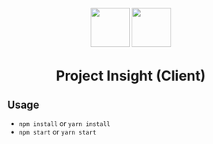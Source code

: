 <p align="center">
  <img src="https://cdn.auth0.com/blog/react-js/react.png" width="80"/>
  <img src="https://avatars2.githubusercontent.com/u/25307599?v=3&s=400" width="80"/>
</p>

<h1 align="center">Project Insight (Client)</h1>

## Usage

* `npm install` or `yarn install`
* `npm start` or `yarn start`
